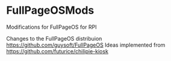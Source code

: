 # FullPageOSMods
Modifications for FullPageOS for RPI

Changes to the FullPageOS distribuion https://github.com/guysoft/FullPageOS
Ideas implemented from https://github.com/futurice/chilipie-kiosk
